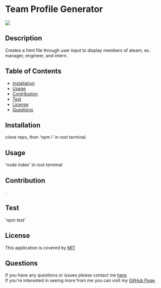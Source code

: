 
  # Team Profile Generator
  ![](https://img.shields.io/badge/License-MIT-blue)

  ## Description
  Creates a html file through user input to display members of ateam, ex. manager, engineer, and intern.

  ## Table of Contents
  * [Installation](#installation)
  * [Usage](#usage)
  * [Contribution](#contribution)
  * [Test](#test)
  * [License](#license)
  * [Questions](#questions)
  
  ## Installation
  clone repo, then 'npm i' in root terminal.
  
  ## Usage
  'node index' in root terminal

  ## Contribution
  .

  ## Test
  'npm test'

  
  ## License 
  This application is covered by [MIT](https://choosealicense.com/licenses/mit/)
  

  ## Questions
  If you have any questions or issues please contact me [here](andrewfaugno825@gmail.com). </br>
  If you're interested in seeing more from me you can visit my [GitHub Page](http://github.com/AndrewFaugno).
